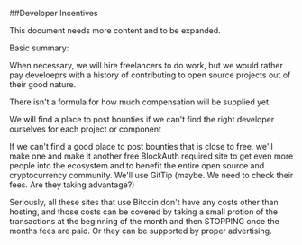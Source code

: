 ##Developer Incentives

This document needs more content and to be expanded. 

Basic summary:

When necessary, we will hire freelancers to do work, but we would rather pay develoeprs with a history of contributing to  open source projects out of their good nature. 

There isn't a formula for how much compensation will be supplied yet. 

We will find a place to post bounties if we can't find the right developer ourselves for each project or component

If we can't find a good place to post bounties that is close to free, we'll make one and make it another free BlockAuth required site to get even more people into the ecosystem and to benefit the entire open source and cryptocurrency community. 
We'll use GitTip (maybe. We need to check their fees. Are they taking advantage?)

Seriously, all these sites that use Bitcoin don't have any costs other than hosting, and those costs can be covered by taking a small protion of the transactions at the beginning of the month and then STOPPING once the months fees are paid. Or they can be supported by proper advertising. 
